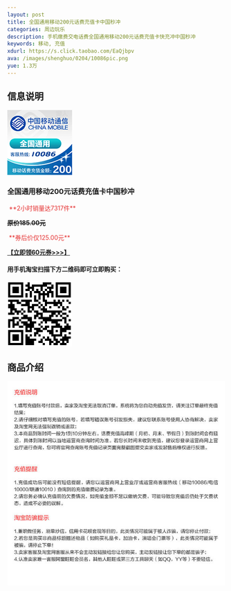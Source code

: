 ```yaml
---
layout: post
title: 全国通用移动200元话费充值卡中国秒冲
categories: 周边玩乐
description: 手机缴费交电话费全国通用移动200元话费充值卡快充冲中国秒冲
keywords: 移动, 充值
xdurl: https://s.click.taobao.com/EaQjbpv
ava: /images/shenghuo/0204/10086pic.png
yue: 1.3万
---
```



## 信息说明
![移动200元话费](/images/shenghuo/0204/10086pic.png)
### 全国通用移动200元话费充值卡中国秒冲
 <img src="http://kindeditor.net/ke4/plugins/emoticons/images/100.gif" border="0" alt="" />
<span style="color:#E53333;">**2小时销量达7317件**</span>
<img src="http://kindeditor.net/ke4/plugins/emoticons/images/100.gif" border="0" alt="" />

**~~原价185.00元~~**

<img src="http://kindeditor.net/ke4/plugins/emoticons/images/100.gif" border="0" alt="" />
<span style="color:#E53333;">**券后价仅125.00元**</span>
<img src="http://kindeditor.net/ke4/plugins/emoticons/images/100.gif" border="0" alt="" />

<img src="http://kindeditor.net/ke4/plugins/emoticons/images/87.gif" border="0" alt="" />**[【立即领60元券>>>】](https://s.click.taobao.com/9CXjbpv)**<img src="http://kindeditor.net/ke4/plugins/emoticons/images/87.gif" border="0" alt="" />


#### 用手机淘宝扫描下方二维码即可立即购买：

![移动200元话费](/images/shenghuo/0204/10086img.png)


## 商品介绍

![移动200元话费](/images/shenghuo/0204/100861.jpg)
